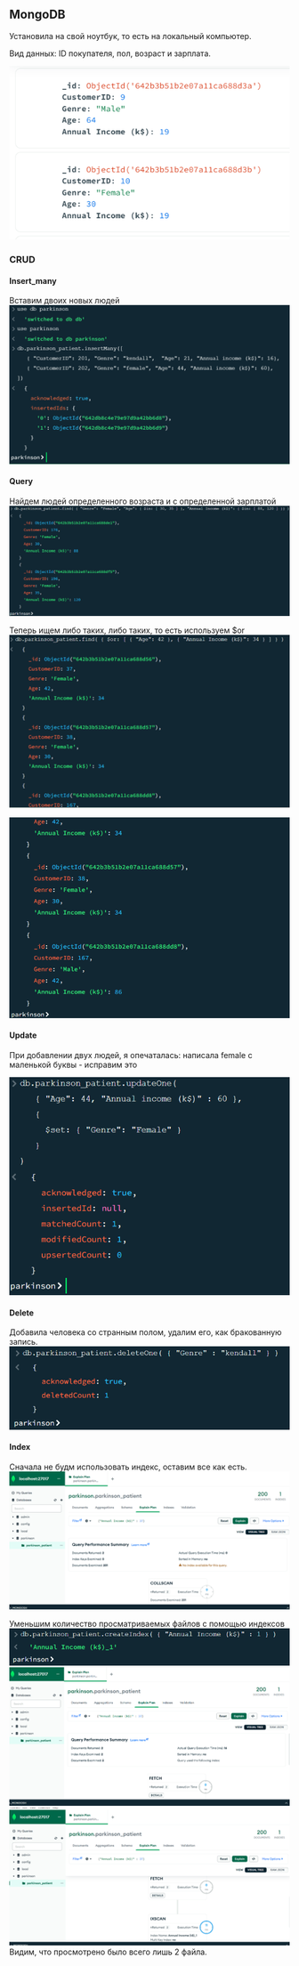 ## MongoDB ## 

Установила на свой ноутбук, то есть на локальный компьютер.

Вид данных: ID покупателя, пол, возраст и зарплата.

![](1.png)



### CRUD

#### Insert_many
Вставим двоих новых людей
![](2.png)

#### Query
Найдем людей определенного возраста и с определенной зарплатой
![](3.png)

Теперь ищем либо таких, либо таких, то есть используем $or
![](4.png)

![](5.png)

#### Update

При добавлении двух людей, я опечаталась: написала female  с маленькой буквы - исправим это

![](6.png)

#### Delete
Добавила человека со странным полом, удалим его, как бракованную запись.
![](7.png)

#### Index
Сначала не будм использовать индекс, оставим все как есть.
![](8.png)

Уменьшим количество просматриваемых файлов с помощью индексов
![](9.png)
![](11.png)
![](10.png)
Видим, что просмотрено было всего лишь 2 файла.
